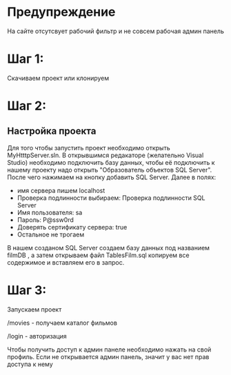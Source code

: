 # Предупреждение
На сайте отсутсвует рабочий фильтр и не совсем рабочая админ панель
# Шаг 1:
Скачиваем проект или клонируем
# Шаг 2: 
## Настройка проекта
Для того чтобы запустить проект необходимо открыть MyHtttpServer.sln. В открывшимся редакаторе (желательно Visual Studio) необходимо подключить базу данных, чтобы её подключить к нашему проекту надо открыть "Образователь объектов SQL Server". После чего нажимаем на кнопку добавить SQL Server. 
Далее в полях: 
- имя сервера пишем localhost
- Проверка подлинности выбираем: Проверка подлинности SQL Server
- Имя пользователя: sa
- Пароль: P@ssw0rd
- Доверять сертификату сервера: true
- Остальное не трогаем

В нашем созданом SQL Server создаем базу данных под названием filmDB , а затем открываем файл TablesFilm.sql копируем все содержимое и вставляем его в запрос.
# Шаг 3:
Запускаем проект

/movies - получаем каталог фильмов

/login - авторизация

Чтобы получить доступ к админ панеле необходимо нажать на свой профиль. Если не открывается админ панель, значит у вас нет прав доступа к нему 

